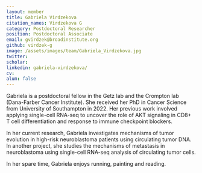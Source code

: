 ```yaml
---
layout: member
title: Gabriela Virdzekova
citation_names: Virdzekova G
category: Postdoctoral Researcher
position: Postdoctoral Associate
email: gvirdzek@broadinstitute.org
github: virdzek-g
image: /assets/images/team/Gabriela_Virdzekova.jpg
twitter: 
scholar: 
linkedin: gabriela-virdzekova/
cv:
alum: false
---
```


Gabriela is a postdoctoral fellow in the Getz lab and the Crompton lab (Dana-Farber Cancer Institute). She received her PhD in Cancer Science from University of Southampton in 2022. Her previous work involved applying single-cell RNA-seq to uncover the role of AKT signaling in CD8+ T cell differentiation and response to immune checkpoint blockers.

In her current research, Gabriela investigates mechanisms of tumor evolution in high-risk neuroblastoma patients using circulating tumor DNA. In another project, she studies the mechanisms of metastasis in neuroblastoma using single-cell RNA-seq analysis of circulating tumor cells.

In her spare time, Gabriela enjoys running, painting and reading.
